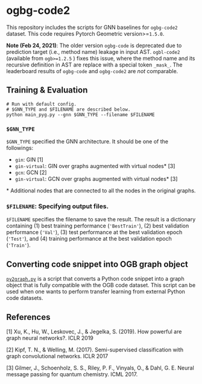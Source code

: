 # ogbg-code2

This repository includes the scripts for GNN baselines for `ogbg-code2` dataset.
This code requires Pytorch Geometric version>=`1.5.0`.

**Note (Feb 24, 2021)**: The older version `ogbg-code` is deprecated due to prediction target (i.e., method name) leakage in input AST. `ogbl-code2` (available from `ogb>=1.2.5` ) fixes this issue, where the method name and its recursive definition in AST are replace with a special token `_mask_`. The leaderboard results of `ogbg-code` and `ogbg-code2` are *not* comparable. 

## Training & Evaluation

```
# Run with default config.
# $GNN_TYPE and $FILENAME are described below.
python main_pyg.py --gnn $GNN_TYPE --filename $FILENAME
```

### `$GNN_TYPE`
`$GNN_TYPE` specified the GNN architecture. It should be one of the followings:
- `gin`: GIN [1]
- `gin-virtual`: GIN over graphs augmented with virtual nodes\* [3]
- `gcn`: GCN [2]
- `gin-virtual`: GCN over graphs augmented with virtual nodes\* [3]

\* Additional nodes that are connected to all the nodes in the original graphs.

### `$FILENAME`: Specifying output files. 
`$FILENAME` specifies the filename to save the result. The result is a dictionary containing (1) best training performance (`'BestTrain'`), (2) best validation performance (`'Val'`), (3) test performance at the best validation epoch (`'Test'`), and (4) training performance at the best validation epoch (`'Train'`).


## Converting code snippet into OGB graph object
[`py2graph.py`](https://github.com/snap-stanford/ogb/blob/master/examples/graphproppred/code/py2graph.py) is a script that converts a Python code snippet into a graph object that is fully compatible with the OGB code dataset. 
This script can be used when one wants to perform transfer learning from external Python code datasets.

## References
[1] Xu, K., Hu, W., Leskovec, J., & Jegelka, S. (2019). How powerful are graph neural networks?. ICLR 2019

[2] Kipf, T. N., & Welling, M. (2017). Semi-supervised classification with graph convolutional networks. ICLR 2017

[3] Gilmer, J., Schoenholz, S. S., Riley, P. F., Vinyals, O., & Dahl, G. E. Neural message passing for quantum chemistry. ICML 2017.
